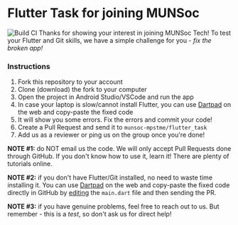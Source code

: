 # Flutter Task for joining MUNSoc

![Build CI](https://github.com/munsoc-mpstme/flutter_task/workflows/Build%20CI/badge.svg)
Thanks for showing your interest in joining MUNSoc Tech! To test your Flutter and Git skills, we have a simple challenge for you - _fix the broken app!_

### Instructions

1.  Fork this repository to your account
2.  Clone (download) the fork to your computer
3.  Open the project in Android Studio/VSCode and run the app
4.  In case your laptop is slow/cannot install Flutter, you can use [Dartpad](https://dartpad.dev/flutter) on the web and copy-paste the fixed code
5.  It will show you some errors. Fix the errors and commit your code!
6.  Create a Pull Request and send it to `munsoc-mpstme/flutter_task`
7.  Add us as a reviewer or ping us on the group once you're done!

**NOTE #1:** do NOT email us the code. We will only accept Pull Requests done through GitHub. If you don't know how to use it, learn it! There are plenty of tutorials online.

**NOTE #2:** if you don't have Flutter/Git installed, no need to waste time installing it. You can use [Dartpad](https://dartpad.dev/flutter) on the web and copy-paste the fixed code directly in GitHub by [editing](https://github.com/login?return_to=%2Fmunsoc-mpstme%2Fflutter_task%2Fblob%2Fmaster%2Flib%2Fmain.dart) the `main.dart` file and then sending the PR.

**NOTE #3:** if you have genuine problems, feel free to reach out to us. But remember - this is a _test_, so don't ask us for direct help!
